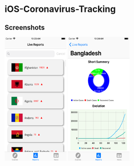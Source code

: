 # iOS-Coronavirus-Tracking

## Screenshots
<img src="docs/images/allCountries.png" alt="Effected Countries" width="200px" height="400px">
<img src="docs/images/singleCountryReport.png" alt="Single Country Report" width="200px" height="400px">
